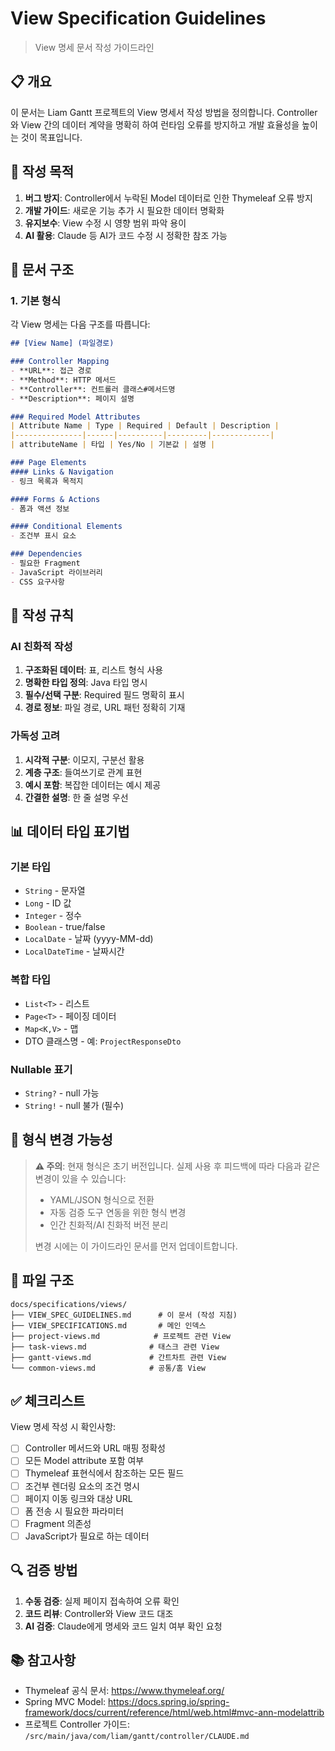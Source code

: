 # View Specification Guidelines
> View 명세 문서 작성 가이드라인

## 📋 개요
이 문서는 Liam Gantt 프로젝트의 View 명세서 작성 방법을 정의합니다.
Controller와 View 간의 데이터 계약을 명확히 하여 런타임 오류를 방지하고 개발 효율성을 높이는 것이 목표입니다.

## 🎯 작성 목적
1. **버그 방지**: Controller에서 누락된 Model 데이터로 인한 Thymeleaf 오류 방지
2. **개발 가이드**: 새로운 기능 추가 시 필요한 데이터 명확화
3. **유지보수**: View 수정 시 영향 범위 파악 용이
4. **AI 활용**: Claude 등 AI가 코드 수정 시 정확한 참조 가능

## 📝 문서 구조

### 1. 기본 형식
각 View 명세는 다음 구조를 따릅니다:

```markdown
## [View Name] (파일경로)

### Controller Mapping
- **URL**: 접근 경로
- **Method**: HTTP 메서드
- **Controller**: 컨트롤러 클래스#메서드명
- **Description**: 페이지 설명

### Required Model Attributes
| Attribute Name | Type | Required | Default | Description |
|---------------|------|----------|---------|-------------|
| attributeName | 타입 | Yes/No | 기본값 | 설명 |

### Page Elements
#### Links & Navigation
- 링크 목록과 목적지

#### Forms & Actions
- 폼과 액션 정보

#### Conditional Elements
- 조건부 표시 요소

### Dependencies
- 필요한 Fragment
- JavaScript 라이브러리
- CSS 요구사항
```

## 🔧 작성 규칙

### AI 친화적 작성
1. **구조화된 데이터**: 표, 리스트 형식 사용
2. **명확한 타입 정의**: Java 타입 명시
3. **필수/선택 구분**: Required 필드 명확히 표시
4. **경로 정보**: 파일 경로, URL 패턴 정확히 기재

### 가독성 고려
1. **시각적 구분**: 이모지, 구분선 활용
2. **계층 구조**: 들여쓰기로 관계 표현
3. **예시 포함**: 복잡한 데이터는 예시 제공
4. **간결한 설명**: 한 줄 설명 우선

## 📊 데이터 타입 표기법

### 기본 타입
- `String` - 문자열
- `Long` - ID 값
- `Integer` - 정수
- `Boolean` - true/false
- `LocalDate` - 날짜 (yyyy-MM-dd)
- `LocalDateTime` - 날짜시간

### 복합 타입
- `List<T>` - 리스트
- `Page<T>` - 페이징 데이터
- `Map<K,V>` - 맵
- DTO 클래스명 - 예: `ProjectResponseDto`

### Nullable 표기
- `String?` - null 가능
- `String!` - null 불가 (필수)

## 🔄 형식 변경 가능성

> **⚠️ 주의**: 현재 형식은 초기 버전입니다.
> 실제 사용 후 피드백에 따라 다음과 같은 변경이 있을 수 있습니다:
> - YAML/JSON 형식으로 전환
> - 자동 검증 도구 연동을 위한 형식 변경
> - 인간 친화적/AI 친화적 버전 분리
>
> 변경 시에는 이 가이드라인 문서를 먼저 업데이트합니다.

## 📁 파일 구조

```
docs/specifications/views/
├── VIEW_SPEC_GUIDELINES.md      # 이 문서 (작성 지침)
├── VIEW_SPECIFICATIONS.md       # 메인 인덱스
├── project-views.md            # 프로젝트 관련 View
├── task-views.md              # 태스크 관련 View
├── gantt-views.md             # 간트차트 관련 View
└── common-views.md            # 공통/홈 View
```

## ✅ 체크리스트

View 명세 작성 시 확인사항:
- [ ] Controller 메서드와 URL 매핑 정확성
- [ ] 모든 Model attribute 포함 여부
- [ ] Thymeleaf 표현식에서 참조하는 모든 필드
- [ ] 조건부 렌더링 요소의 조건 명시
- [ ] 페이지 이동 링크와 대상 URL
- [ ] 폼 전송 시 필요한 파라미터
- [ ] Fragment 의존성
- [ ] JavaScript가 필요로 하는 데이터

## 🔍 검증 방법

1. **수동 검증**: 실제 페이지 접속하여 오류 확인
2. **코드 리뷰**: Controller와 View 코드 대조
3. **AI 검증**: Claude에게 명세와 코드 일치 여부 확인 요청

## 📚 참고사항

- Thymeleaf 공식 문서: https://www.thymeleaf.org/
- Spring MVC Model: https://docs.spring.io/spring-framework/docs/current/reference/html/web.html#mvc-ann-modelattrib
- 프로젝트 Controller 가이드: `/src/main/java/com/liam/gantt/controller/CLAUDE.md`